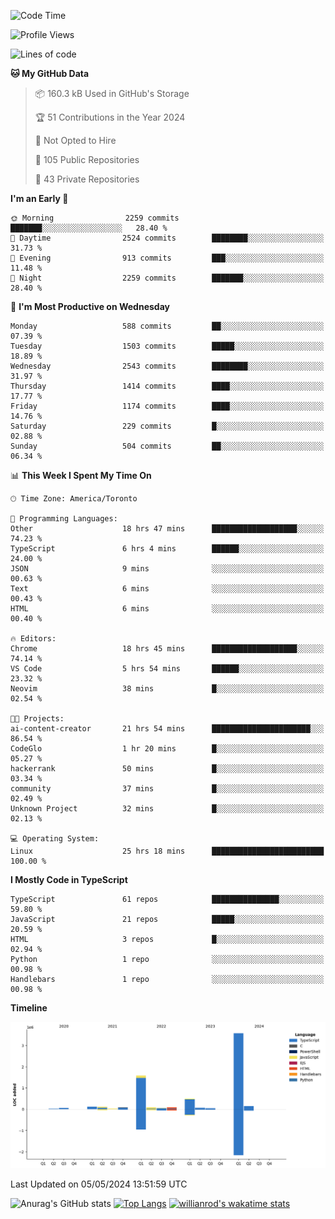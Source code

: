 <!--START_SECTION:waka-->
![Code Time](http://img.shields.io/badge/Code%20Time-1%2C510%20hrs%2014%20mins-blue)

![Profile Views](http://img.shields.io/badge/Profile%20Views-0-blue)

![Lines of code](https://img.shields.io/badge/From%20Hello%20World%20I%27ve%20Written-6.5%20million%20lines%20of%20code-blue)

**🐱 My GitHub Data** 

> 📦 160.3 kB Used in GitHub's Storage 
 > 
> 🏆 51 Contributions in the Year 2024
 > 
> 🚫 Not Opted to Hire
 > 
> 📜 105 Public Repositories 
 > 
> 🔑 43 Private Repositories 
 > 
**I'm an Early 🐤** 

```text
🌞 Morning                2259 commits        ███████░░░░░░░░░░░░░░░░░░   28.40 % 
🌆 Daytime                2524 commits        ████████░░░░░░░░░░░░░░░░░   31.73 % 
🌃 Evening                913 commits         ███░░░░░░░░░░░░░░░░░░░░░░   11.48 % 
🌙 Night                  2259 commits        ███████░░░░░░░░░░░░░░░░░░   28.40 % 
```
📅 **I'm Most Productive on Wednesday** 

```text
Monday                   588 commits         ██░░░░░░░░░░░░░░░░░░░░░░░   07.39 % 
Tuesday                  1503 commits        █████░░░░░░░░░░░░░░░░░░░░   18.89 % 
Wednesday                2543 commits        ████████░░░░░░░░░░░░░░░░░   31.97 % 
Thursday                 1414 commits        ████░░░░░░░░░░░░░░░░░░░░░   17.77 % 
Friday                   1174 commits        ████░░░░░░░░░░░░░░░░░░░░░   14.76 % 
Saturday                 229 commits         █░░░░░░░░░░░░░░░░░░░░░░░░   02.88 % 
Sunday                   504 commits         ██░░░░░░░░░░░░░░░░░░░░░░░   06.34 % 
```


📊 **This Week I Spent My Time On** 

```text
🕑︎ Time Zone: America/Toronto

💬 Programming Languages: 
Other                    18 hrs 47 mins      ███████████████████░░░░░░   74.23 % 
TypeScript               6 hrs 4 mins        ██████░░░░░░░░░░░░░░░░░░░   24.00 % 
JSON                     9 mins              ░░░░░░░░░░░░░░░░░░░░░░░░░   00.63 % 
Text                     6 mins              ░░░░░░░░░░░░░░░░░░░░░░░░░   00.43 % 
HTML                     6 mins              ░░░░░░░░░░░░░░░░░░░░░░░░░   00.40 % 

🔥 Editors: 
Chrome                   18 hrs 45 mins      ███████████████████░░░░░░   74.14 % 
VS Code                  5 hrs 54 mins       ██████░░░░░░░░░░░░░░░░░░░   23.32 % 
Neovim                   38 mins             █░░░░░░░░░░░░░░░░░░░░░░░░   02.54 % 

🐱‍💻 Projects: 
ai-content-creator       21 hrs 54 mins      ██████████████████████░░░   86.54 % 
CodeGlo                  1 hr 20 mins        █░░░░░░░░░░░░░░░░░░░░░░░░   05.27 % 
hackerrank               50 mins             █░░░░░░░░░░░░░░░░░░░░░░░░   03.34 % 
community                37 mins             █░░░░░░░░░░░░░░░░░░░░░░░░   02.49 % 
Unknown Project          32 mins             █░░░░░░░░░░░░░░░░░░░░░░░░   02.13 % 

💻 Operating System: 
Linux                    25 hrs 18 mins      █████████████████████████   100.00 % 
```

**I Mostly Code in TypeScript** 

```text
TypeScript               61 repos            ███████████████░░░░░░░░░░   59.80 % 
JavaScript               21 repos            █████░░░░░░░░░░░░░░░░░░░░   20.59 % 
HTML                     3 repos             █░░░░░░░░░░░░░░░░░░░░░░░░   02.94 % 
Python                   1 repo              ░░░░░░░░░░░░░░░░░░░░░░░░░   00.98 % 
Handlebars               1 repo              ░░░░░░░░░░░░░░░░░░░░░░░░░   00.98 % 
```



**Timeline**

![Lines of Code chart](https://raw.githubusercontent.com/wise-introvert/wise-introvert/master/assets/bar_graph.png)


 Last Updated on 05/05/2024 13:51:59 UTC
<!--END_SECTION:waka-->

![Anurag's GitHub stats](https://github-readme-stats.vercel.app/api?username=wise-introvert&count_private=true&show_icons=true)
[![Top Langs](https://github-readme-stats.vercel.app/api/top-langs/?username=wise-introvert&langs_count=10)](https://github.com/anuraghazra/github-readme-stats)
[![willianrod's wakatime stats](https://github-readme-stats.vercel.app/api/wakatime?username=wiseintrovert)](https://github.com/anuraghazra/github-readme-stats)
